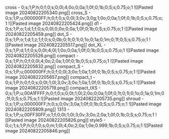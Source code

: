 cross - 0;s;1;P;h;0;f;0;s;0;0l;4;0o;0;0a;1;0f;0;1b;0;S;s;0.75;o;1
![[Pasted image 20240822205340.png]]
cross_S - 0;s;1;P;u;000000FF;h;0;f;0;s;0;0l;3;0v;3;0g;1;0o;0;0a;1;0f;0;1b;0;S;s;0.75;o;1
 ![[Pasted image 20240822205424.png]]
 d1 - 0;s;1;P;o;1;d;1;f;0;s;0;0l;0;0o;0;0a;1;0f;0;1b;0;S;s;0.75;o;1
 ![[Pasted image 20240822205459.png]]
 dot_S - 0;s;1;P;o;1;d;1;z;1;f;0;s;0;0b;0;1t;0;1l;0;1o;0;1a;0;1m;0;1f;0;S;s;0.75;o;1
 ![[Pasted image 20240822205517.png]]
 dot_XL - 0;s;1;P;d;1;f;0;s;0;0t;4;0l;1;0o;0;0a;1;0f;0;1b;0;S;s;0.75;o;1
 ![[Pasted image 20240822205526.png]]
 compact - 0;s;1;P;h;0;f;0;0l;4;0o;2;0a;1;0f;0;1b;0;S;s;0.75;o;1
 ![[Pasted image 20240822205632.png]]
 compact_S - 0;s;1;P;u;000000FF;h;0;f;0;0l;3;0o;1;0a;1;0f;0;1b;0;S;s;0.75;o;1
 ![[Pasted image 20240822205657.png]]
 compact_t - 0;s;1;P;h;0;f;0;s;0;0t;1;0l;3;0v;3;0o;1;0a;1;0f;0;1b;0;S;s;0.75;o;1
 ![[Pasted image 20240822205719.png]]
 compact_tXS - 0;s;1;P;u;00A1FFFF;h;0;f;0;s;0;0t;1;0l;2;0o;0;0a;1;0f;0;1t;0;1l;0;1o;0;1a;0;1m;0;1f;0;S;s;0.75;o;1
 ![[Pasted image 20240822205735.png]]
 shroud - 0;s;1;P;u;000000FF;h;0;s;0;0v;3;0a;1;0f;0;1b;0;S;s;0.75;o;1
 ![[Pasted image 20240822205809.png]]
 1313 - 0;s;1;P;u;00FF30FF;o;1;f;0;0t;1;0l;3;0v;3;0o;2;0a;1;0f;0;1b;0;S;s;0.75;o;1
![[Pasted image 20240822205826.png]]
 style5 - 0;c;1;s;1;P;h;0;f;0;s;0;m;1;0l;4;0o;2;0a;1;0e;0.999;1b;0;S;s;0.75;o;1
 ![[Pasted image 20240822205846.png]]
 